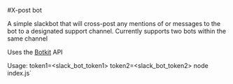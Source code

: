 #X-post bot

A simple slackbot that will cross-post any mentions of or messages to the bot to a designated support channel.  Currently supports two bots within the same channel

Uses the [Botkit](https://github.com/howdyai/botkit) API

Usage:
token1=<slack_bot_token1> token2=<slack_bot_token2> node index.js`
